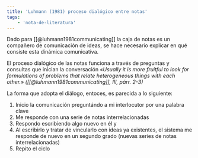 ```yaml
---
title: 'Luhmann (1981) proceso dialógico entre notas'
tags:
    - 'nota-de-literatura'
---
```

Dado para [[@luhmann1981communicating]] la caja de notas es un compañero de comunicación de ideas, se hace necesario explicar en qué consiste esta dinámica comunicativa. 

El proceso dialógico de las notas funciona a través de preguntas y consultas que inician la conversación *«Usually it is more fruitful to look for formulations of problems that relate heterogeneous things with each other.» ([[@luhmann1981communicating]], III, párr. 2-3)*

La forma que adopta el diálogo, entoces, es parecida a lo siguiente:

1. Inicio la comunicación preguntándo a mi interlocutor por una palabra clave
2. Me responde con una serie de notas interrelacionadas
3. Respondo escribiendo algo nuevo en él y 
4. Al escribirlo y tratar de vincularlo con ideas ya existentes, el sistema me responde de nuevo en un segundo grado (nuevas series de notas interrelacionadas)
5. Repito el ciclo
